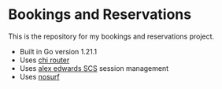 # Bookings and Reservations

This is the repository for my bookings and reservations project.

- Built in Go version 1.21.1
- Uses [chi router](https://github.com/go-chi/chi/v5)
- Uses [alex edwards SCS](https://github.com/alexedwards/scs/v2) session management
- Uses [nosurf](https://github.com/justinas/nosurf)